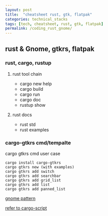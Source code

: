 ```yaml
---
layout: post
title:  "cheatsheet rust, gtk, flatpak"
categories: technical_stacks
tags: [tech, cheatsheet, rust, gtk, flatpak]
permalink: /coding_rust_gnome/
---
```

## rust & Gnome, gtkrs, flatpak
### rust, cargo, rustup
1. rust tool chain
   - cargo new help
   - cargo build
   - cargo run
   - cargo doc
   - rustup show

1. rust docs
   - rust std
   - rust examples

### cargo-gtkrs cmd/tempalte
cargo gtkrs cmd user case
```
cargo install cargo-gtkrs
cargo gtkrs new (with examples)
cargo gtkrs add switch
cargo gtkrs add searchbar
cargo gtkrs add grid_list
cargo gtkrs add list
cargo gtkrs add panned_list
```
[gnome pattern](https://gitlab.gnome.org/Teams/Design/mockup-resources)

[refer to cargo-script](https://github.com/DanielKeep/cargo-script)
